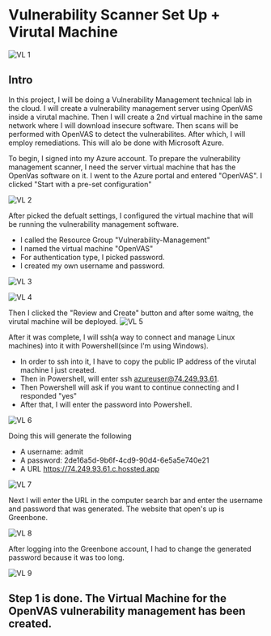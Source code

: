 # Vulnerability Scanner Set Up + Virutal Machine

![VL 1](https://github.com/Ashrafs-Tech/Scanner-and-VM/assets/166546026/54df602d-9d40-4f2b-b468-8623bff93e04)

## Intro
In this project, I will be doing a Vulnerability Management technical lab in the cloud. I will create a vulnerability management server using OpenVAS inside a virutal machine. Then I will create a 2nd virtual machine in the same network where I will download insecure software.  Then scans will be performed with OpenVAS to detect the vulnerabilites. After which, I will employ remediations. This will alo be done with Microsoft Azure.

To begin, I signed into my Azure account. To prepare the vulnerability management scanner, I need the server virtual machine that has the OpenVas software on it. I went to the Azure portal and entered "OpenVAS". I clicked "Start with a pre-set configuration"

![VL 2](https://github.com/Ashrafs-Tech/Scanner-and-VM/assets/166546026/09dbd0b0-9400-4778-9aec-40e5a2b72091)


After picked the defualt settings, I configured the virtual machine that will be running the vulnerability management software. 
- I called the Resource Group "Vulnerability-Management"
- I named the virtual machine "OpenVAS"
- For authentication type, I picked password.
- I created my own username and password. 

![VL 3](https://github.com/Ashrafs-Tech/Scanner-and-VM/assets/166546026/c8404d39-1b95-4eeb-aa3f-12fc8ab67b27)

![VL 4](https://github.com/Ashrafs-Tech/Scanner-and-VM/assets/166546026/0ee58b2c-d6b8-4ec3-aed2-de6933fe5a46)




Then I clicked the "Review and Create" button and after some waitng, the virutal machine will be deployed. 
![VL 5](https://github.com/Ashrafs-Tech/Scanner-and-VM/assets/166546026/c245f9e1-6752-4084-8e8c-4730cbc23a1c)





After it was complete, I will ssh(a way to connect and manage Linux machines) into it with Powershell(since I'm using Windows).
- In order to ssh into it, I have to copy the public IP address of the virutal machine I just created. 
- Then in Powershell, will enter ssh azureuser@74.249.93.61. 
- Then Powershell will ask if you want to continue connecting and I responded "yes"
- After that, I will enter the password into Powershell.

![VL 6](https://github.com/Ashrafs-Tech/Scanner-and-VM/assets/166546026/679e1fbf-9ca1-45c0-b6df-9d46085bbb77)

  

Doing this will generate the following
- A username: admit
- A password: 2de16a5d-9b6f-4cd9-90d4-6e5a5e740e21
- A URL https://74.249.93.61.c.hossted.app

![VL 7](https://github.com/Ashrafs-Tech/Scanner-and-VM/assets/166546026/6be35288-c920-492e-9cd7-7a2b0acefeb5)


Next I will enter the URL in the computer search bar and enter the username and password that was generated.  The website that open's up is Greenbone.

![VL 8](https://github.com/Ashrafs-Tech/Scanner-and-VM/assets/166546026/fcafac91-803d-47b1-aff3-8e318187f0ac)


After logging into the Greenbone account, I had to change the generated password because it was too long. 

![VL 9](https://github.com/Ashrafs-Tech/Scanner-and-VM/assets/166546026/3929edbb-5146-4cb5-937b-27752cc41a33)


## Step 1 is done.  The Virtual Machine for the OpenVAS vulnerability management has been created.  
